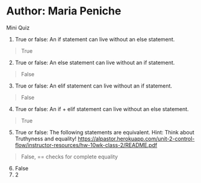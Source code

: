 # Author: Maria Peniche

Mini Quiz

1. True or false: An if statement can live without an else statement.
> True
2. True or false: An else statement can live without an if statement.
> False
3. True or false: An elif statement can live without an if statement.
> False
4. True or false: An if + elif statement can live without an else statement.
> True
5. True or false: The following statements are equivalent. Hint: Think about Truthyness and equality!
https://alpastor.herokuapp.com/unit-2-control-flow/instructor-resources/hw-10wk-class-2/README.pdf

> False, == checks for complete equality

6. False
7. 2
